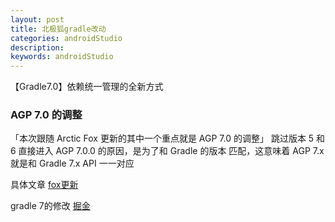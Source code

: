 ```yaml
---
layout: post
title: 北极狐gradle改动
categories: androidStudio
description: 
keywords: androidStudio
---
```


【Gradle7.0】依赖统一管理的全新方式


### AGP 7.0 的调整

「本次跟随 Arctic Fox 更新的其中一个重点就是 AGP 7.0 的调整」
跳过版本 5 和 6 直接进入 AGP 7.0.0 的原因，是为了和 Gradle 的版本 匹配，这意味着 AGP 7.x 就是和 Gradle 7.x API 一一对应

具体文章 [fox更新](https://zhuanlan.zhihu.com/p/395475487)


gradle 7的修改 [掘金](https://juejin.cn/post/6997396071055900680)